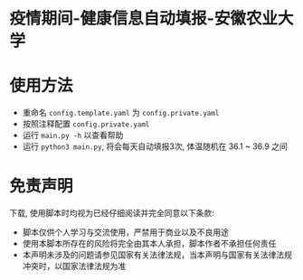 # 疫情期间-健康信息自动填报-安徽农业大学

# 使用方法

- 重命名 `config.template.yaml` 为 `config.private.yaml`
- 按照注释配置 `config.private.yaml`
- 运行 `main.py -h` 以查看帮助
- 运行 `python3 main.py`, 将会每天自动填报3次, 体温随机在 36.1 ~ 36.9 之间

# 免责声明

下载, 使用脚本时均视为已经仔细阅读并完全同意以下条款:

- 脚本仅供个人学习与交流使用，严禁用于商业以及不良用途
- 使用本脚本所存在的风险将完全由其本人承担，脚本作者不承担任何责任
- 本声明未涉及的问题请参见国家有关法律法规，当本声明与国家有关法律法规冲突时，以国家法律法规为准
